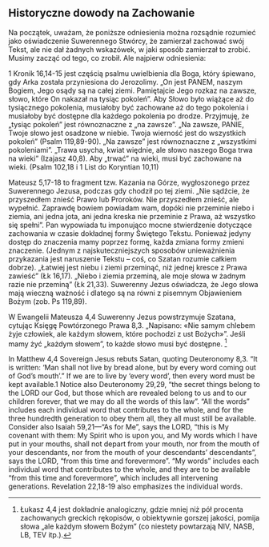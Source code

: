## Historyczne dowody na Zachowanie
Na początek, uważam, że poniższe odniesienia można rozsądnie rozumieć jako oświadczenie Suwerennego Stwórcy, że zamierzał zachować swój Tekst, ale nie dał żadnych wskazówek, w jaki sposób zamierzał to zrobić. Musimy zacząć od tego, co zrobił. Ale najpierw odniesienia:

1 Kronik 16,14-15 jest częścią psalmu uwielbienia dla Boga, który śpiewano, gdy Arka została przyniesiona do Jerozolimy. „On jest PANEM, naszym Bogiem, Jego osądy są na całej ziemi. Pamiętajcie Jego rozkaz na zawsze, słowo, które On nakazał na tysiąc pokoleń”. Aby Słowo było wiążące aż do tysiącznego pokolenia, musiałoby być zachowane aż do tego pokolenia i musiałoby być dostępne dla każdego pokolenia po drodze. Przyjmuję, że „tysiąc pokoleń” jest równoznaczne z „na zawsze”. „Na zawsze, PANIE, Twoje słowo jest osadzone w niebie. Twoja wierność jest do wszystkich pokoleń” (Psalm 119,89-90). „Na zawsze” jest równoznaczne z „wszystkimi pokoleniami”. „Trawa usycha, kwiat więdnie, ale słowo naszego Boga trwa na wieki” (Izajasz 40,8). Aby „trwać” na wieki, musi być zachowane na wieki. (Psalm 102,18 i 1 List do Koryntian 10,11)

Mateusz 5,17-18 to fragment tzw. Kazania na Górze, wygłoszonego przez Suwerennego Jezusa, podczas gdy chodził po tej ziemi. „Nie sądźcie, że przyszedłem znieść Prawo lub Proroków. Nie przyszedłem znieść, ale wypełnić. Zaprawdę bowiem powiadam wam, dopóki nie przeminie niebo i ziemia, ani jedna jota, ani jedna kreska nie przeminie z Prawa, aż wszystko się spełni”. Pan wypowiada tu imponująco mocne stwierdzenie dotyczące zachowania w czasie dokładnej formy Świętego Tekstu. Ponieważ jedyny dostęp do znaczenia mamy poprzez formę, każda zmiana formy zmieni znaczenie. (Jednym z najskuteczniejszych sposobów unieważnienia przykazania jest naruszenie Tekstu – coś, co Szatan rozumie całkiem dobrze). „Łatwiej jest niebu i ziemi przeminąć, niż jednej kresce z Prawa zawieść” (Łk 16,17). „Niebo i ziemia przeminą, ale moje słowa w żadnym razie nie przeminą” (Łk 21,33). Suwerenny Jezus oświadcza, że Jego słowa mają wieczną ważność i dlatego są na równi z pisemnym Objawieniem Bożym (zob. Ps 119,89).

W Ewangelii Mateusza 4,4 Suwerenny Jezus powstrzymuje Szatana, cytując Księgę Powtórzonego Prawa 8,3. „Napisano: «Nie samym chlebem żyje człowiek, ale każdym słowem, które pochodzi z ust Bożych»”. Jeśli mamy żyć „każdym słowem”, to każde słowo musi być dostępne. [^analogicznie-lukasza]

In Matthew 4,4 Sovereign Jesus rebuts Satan, quoting Deuteronomy 8,3. “It is written: ‘Man shall not live by bread alone, but by every word coming out of God’s mouth’.” If we are to live by ‘every word’, then every word must be kept available.1 Notice also Deuteronomy 29,29, “the secret things belong to the LORD our God, but those which are revealed belong to us and to our children forever, that we may do all the words of this law”.  “All the words” includes each individual word that contributes to the whole, and for the three hundredth generation to obey them all, they all must still be available. Consider also Isaiah 59,21—“As for Me”, says the LORD, “this is My covenant with them: My Spirit who is upon you, and My words which I have put in your mouths, shall not depart from your mouth, nor from the mouth of your descendants, nor from the mouth of your descendants’ descendants”, says the LORD, “from this time and forevermore”. “My words” includes each individual word that contributes to the whole, and they are to be available “from this time and forevermore”, which includes all intervening generations. Revelation 22,18-19 also emphasizes the individual words.

[^analogicznie-lukasza]: Łukasz 4,4 jest dokładnie analogiczny, gdzie mniej niż pół procenta zachowanych greckich rękopisów, o obiektywnie gorszej jakości, pomija słowa „ale każdym słowem Bożym” (co niestety powtarzają NIV, NASB, LB, TEV itp.).